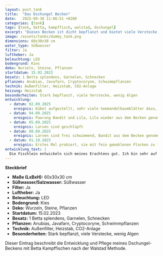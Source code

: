 ```yaml
---
layout: post_tank
title:  "Das Dschungel Becken"
date:   2025-09-30 11:06:51 +0200
categories: [tank]
tags: [tank, betta, kampffisch, walstad, dschungel]
excerpt: "Dieses Becken ist dicht bepflanzt und bietet viele Verstecke."
image: /assets/tanks/dummy_tank.png
dimensions: 60x30x30 cm
water_type: Süßwasser
filter: Ja
luftheber: Ja
beleuchtung: LED
bodengrund: Kies
deko: Wurzeln, Steine, Pflanzen
startdatum: 15.02.2023
besatz: 1 Betta splendens, Garnelen, Schnecken
pflanzen: Anubias, Javafarn, Cryptocoryne, Schwimmpflanzen
technik: Außenfilter, Heizstab, CO2-Anlage
heizung: Heizstab
besonderheiten: Stark bepflanzt, viele Verstecke, wenig Algen
entwicklung:
  - datum: 02.09.2025
    ereignis: Kübel aufgestellt, sehr viele Seemandelbaumblätter dazu, Heizung an
  - datum: 04.09.2025
    ereignis: Paarung Bandit und Lila, Lila wieder aus dem Becken genommen
  - datum: 05.09.2025
    ereignis: Larven sind geschlüpft
  - datum: 08.09.2025
    ereignis: Larven sind frei schwimmend, Bandit aus dem Becken genommen. Mit Infusorien-Fütterung begonnen
  - datum: 01.10.2025
    ereignis: Erstes Mal probiert, sie mit fein gemahlenen Flocken zu füttern - sie haben es gut angenommen, denke ich.
entwicklung_text: |
  Die Fischlein entwickeln sich meines Erachtens gut. Ich bin sehr auf ihre Färbungen gespannt - wunderschöne Eltern ;-)
---
```


**Steckbrief**

- **Maße (LxBxH):** 60x30x30 cm  
- **Süßwasser/Salzwasser:** Süßwasser  
- **Filter:** Ja  
- **Luftheber:** Ja  
- **Beleuchtung:** LED  
- **Bodengrund:** Kies  
- **Deko:** Wurzeln, Steine, Pflanzen  
- **Startdatum:** 15.02.2023  
- **Besatz:** 1 Betta splendens, Garnelen, Schnecken  
- **Pflanzen:** Anubias, Javafarn, Cryptocoryne, Schwimmpflanzen  
- **Technik:** Außenfilter, Heizstab, CO2-Anlage  
- **Besonderheiten:** Stark bepflanzt, viele Verstecke, wenig Algen  

Dieser Eintrag beschreibt die Entwicklung und Pflege meines Dschungel-Beckens mit Betta Kampffischen nach der Walstad Methode.
